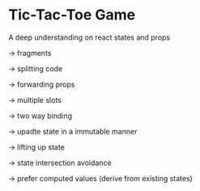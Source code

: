 # Tic-Tac-Toe Game

A deep understanding on react states and props

-> fragments

-> splitting code

-> forwarding props

-> multiple slots

-> two way binding

-> upadte state in a immutable manner

-> lifting up state

-> state intersection avoidance

-> prefer computed values (derive from existing states)
